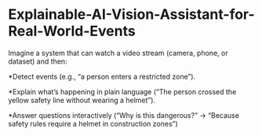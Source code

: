 # Explainable-AI-Vision-Assistant-for-Real-World-Events

Imagine a system that can watch a video stream (camera, phone, or dataset) and then: 

*Detect events (e.g., “a person enters a restricted zone”). 

*Explain what’s happening in plain language (“The person crossed the yellow safety line without wearing a helmet”). 

*Answer questions interactively (“Why is this dangerous?” → “Because safety rules require a helmet in construction zones”)
